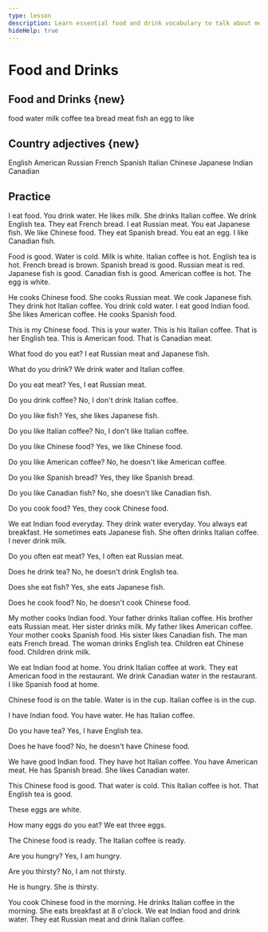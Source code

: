```yaml
---
type: lesson
description: Learn essential food and drink vocabulary to talk about meals, ordering at restaurants, and your food preferences
hideHelp: true
---
```


# Food and Drinks

## Food and Drinks {new}

food
water
milk
coffee
tea
bread
meat
fish
an egg
to like

## Country adjectives {new}

English
American
Russian
French
Spanish
Italian
Chinese
Japanese
Indian
Canadian

## Practice

I eat food.
You drink water.
He likes milk.
She drinks Italian coffee.
We drink English tea.
They eat French bread.
I eat Russian meat.
You eat Japanese fish.
We like Chinese food.
They eat Spanish bread.
You eat an egg.
I like Canadian fish.

Food is good.
Water is cold.
Milk is white.
Italian coffee is hot.
English tea is hot.
French bread is brown.
Spanish bread is good.
Russian meat is red.
Japanese fish is good.
Canadian fish is good.
American coffee is hot.
The egg is white.

He cooks Chinese food.
She cooks Russian meat.
We cook Japanese fish.
They drink hot Italian coffee.
You drink cold water.
I eat good Indian food.
She likes American coffee.
He cooks Spanish food.

This is my Chinese food.
This is your water.
This is his Italian coffee.
That is her English tea.
This is American food.
That is Canadian meat.

What food do you eat?
I eat Russian meat and Japanese fish.

What do you drink?
We drink water and Italian coffee.

Do you eat meat?
Yes, I eat Russian meat.

Do you drink coffee?
No, I don't drink Italian coffee.

Do you like fish?
Yes, she likes Japanese fish.

Do you like Italian coffee?
No, I don't like Italian coffee.

Do you like Chinese food?
Yes, we like Chinese food.

Do you like American coffee?
No, he doesn't like American coffee.

Do you like Spanish bread?
Yes, they like Spanish bread.

Do you like Canadian fish?
No, she doesn't like Canadian fish.

Do you cook food?
Yes, they cook Chinese food.

We eat Indian food everyday.
They drink water everyday.
You always eat breakfast.
He sometimes eats Japanese fish.
She often drinks Italian coffee.
I never drink milk.

Do you often eat meat?
Yes, I often eat Russian meat.

Does he drink tea?
No, he doesn't drink English tea.

Does she eat fish?
Yes, she eats Japanese fish.

Does he cook food?
No, he doesn't cook Chinese food.

My mother cooks Indian food.
Your father drinks Italian coffee.
His brother eats Russian meat.
Her sister drinks milk.
My father likes American coffee.
Your mother cooks Spanish food.
His sister likes Canadian fish.
The man eats French bread.
The woman drinks English tea.
Children eat Chinese food.
Children drink milk.

We eat Indian food at home.
You drink Italian coffee at work.
They eat American food in the restaurant.
We drink Canadian water in the restaurant.
I like Spanish food at home.

Chinese food is on the table.
Water is in the cup.
Italian coffee is in the cup.

I have Indian food.
You have water.
He has Italian coffee.

Do you have tea?
Yes, I have English tea.

Does he have food?
No, he doesn't have Chinese food.

We have good Indian food.
They have hot Italian coffee.
You have American meat.
He has Spanish bread.
She likes Canadian water.

This Chinese food is good.
That water is cold.
This Italian coffee is hot.
That English tea is good.

These eggs are white.

How many eggs do you eat?
We eat three eggs.

The Chinese food is ready.
The Italian coffee is ready.

Are you hungry?
Yes, I am hungry.

Are you thirsty?
No, I am not thirsty.

He is hungry.
She is thirsty.

You cook Chinese food in the morning.
He drinks Italian coffee in the morning.
She eats breakfast at 8 o'clock.
We eat Indian food and drink water.
They eat Russian meat and drink Italian coffee.
